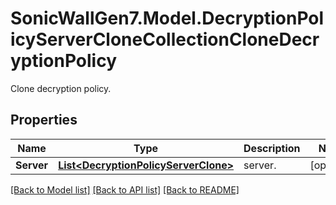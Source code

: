 # SonicWallGen7.Model.DecryptionPolicyServerCloneCollectionCloneDecryptionPolicy
Clone decryption policy.

## Properties

Name | Type | Description | Notes
------------ | ------------- | ------------- | -------------
**Server** | [**List&lt;DecryptionPolicyServerClone&gt;**](DecryptionPolicyServerClone.md) | server. | [optional] 

[[Back to Model list]](../README.md#documentation-for-models) [[Back to API list]](../README.md#documentation-for-api-endpoints) [[Back to README]](../README.md)

